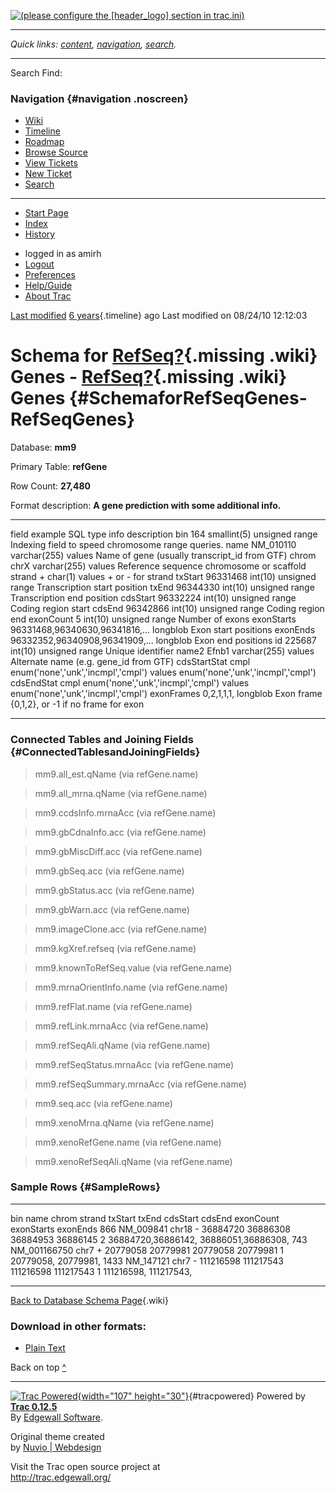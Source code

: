 <div id="center-content" class="box">

<div id="header">

<div id="logo">

[![(please configure the \[header\_logo\] section in
trac.ini)](/trac/trac_backup/chrome/site/novologo640t2.png)]()

</div>

------------------------------------------------------------------------

<div class="noscreen noprint">

*Quick links: [content](#main), [navigation](#mainnav),
[search](#theme-search).*

------------------------------------------------------------------------

</div>

<div id="theme-search" class="noprint">

Search <span class="noscreen">Find:</span> <span
id="search-input-out"></span>

</div>

</div>

<div id="theme-mainnav" class="noprint">

### Navigation {#navigation .noscreen}

-   [Wiki<span class="tab-l"></span><span
    class="tab-r"></span>](/trac/trac_backup/wiki)
-   [Timeline<span class="tab-l"></span><span
    class="tab-r"></span>](/trac/trac_backup/timeline)
-   [Roadmap<span class="tab-l"></span><span
    class="tab-r"></span>](/trac/trac_backup/roadmap)
-   [Browse Source<span class="tab-l"></span><span
    class="tab-r"></span>](/trac/trac_backup/browser)
-   [View Tickets<span class="tab-l"></span><span
    class="tab-r"></span>](/trac/trac_backup/report)
-   [New Ticket<span class="tab-l"></span><span
    class="tab-r"></span>](/trac/trac_backup/newticket)
-   [Search<span class="tab-l"></span><span
    class="tab-r"></span>](/trac/trac_backup/search)

------------------------------------------------------------------------

</div>

<div id="page" class="box">

<div id="page-in" class="box">

<div id="strip" class="box noprint">

<div id="ctxtnav" class="nav">

-   [Start Page](/trac/trac_backup/wiki/WikiStart)
-   [Index](/trac/trac_backup/wiki/TitleIndex)
-   [History](/trac/trac_backup/wiki/db_mm9_refGene?action=history)

</div>

<div id="metanav" class="nav">

-   logged in as amirh
-   [Logout](/trac/trac_backup/logout)
-   [Preferences](/trac/trac_backup/prefs)
-   [Help/Guide](/trac/trac_backup/wiki/TracGuide)
-   [About Trac](/trac/trac_backup/about)

</div>

</div>

<div id="main">

<div id="content" class="wiki">

<div class="wikipage searchable">

<div class="trac-modifiedby">

<span>[Last
modified](/trac/trac_backup/wiki/db_mm9_refGene?action=diff&version=7 "Version 7 by sharonc")
[6
years](/trac/trac_backup/timeline?from=2010-08-24T12%3A12%3A03%2B08%3A00&precision=second "2010-08-24T12:12:03+08:00 in Timeline"){.timeline}
ago</span> <span class="trac-print">Last modified on 08/24/10
12:12:03</span>

</div>

<div id="wikipage">

Schema for [RefSeq?](/trac/trac_backup/wiki/RefSeq){.missing .wiki} Genes - [RefSeq?](/trac/trac_backup/wiki/RefSeq){.missing .wiki} Genes {#SchemaforRefSeqGenes-RefSeqGenes}
==========================================================================================================================================

Database: **mm9**

Primary Table: **refGene**

Row Count: **27,480**

Format description: **A gene prediction with some additional info.**

  -------------- -------------------------------- ------------------------------------ -------- ---------------------------------------------------
  field          example                          SQL type                             info     description
  bin            164                              smallint(5) unsigned                 range    Indexing field to speed chromosome range queries.
  name           NM\_010110                       varchar(255)                         values   Name of gene (usually transcript\_id from GTF)
  chrom          chrX                             varchar(255)                         values   Reference sequence chromosome or scaffold
  strand         +                                char(1)                              values   + or - for strand
  txStart        96331468                         int(10) unsigned                     range    Transcription start position
  txEnd          96344330                         int(10) unsigned                     range    Transcription end position
  cdsStart       96332224                         int(10) unsigned                     range    Coding region start
  cdsEnd         96342866                         int(10) unsigned                     range    Coding region end
  exonCount      5                                int(10) unsigned                     range    Number of exons
  exonStarts     96331468,96340630,96341816,...   longblob                                      Exon start positions
  exonEnds       96332352,96340908,96341909,...   longblob                                      Exon end positions
  id             225687                           int(10) unsigned                     range    Unique identifier
  name2          Efnb1                            varchar(255)                         values   Alternate name (e.g. gene\_id from GTF)
  cdsStartStat   cmpl                             enum('none','unk','incmpl','cmpl')   values   enum('none','unk','incmpl','cmpl')
  cdsEndStat     cmpl                             enum('none','unk','incmpl','cmpl')   values   enum('none','unk','incmpl','cmpl')
  exonFrames     0,2,1,1,1,                       longblob                                      Exon frame {0,1,2}, or -1 if no frame for exon
  -------------- -------------------------------- ------------------------------------ -------- ---------------------------------------------------

### Connected Tables and Joining Fields {#ConnectedTablesandJoiningFields}

> mm9.all\_est.qName (via refGene.name)

> mm9.all\_mrna.qName (via refGene.name)

> mm9.ccdsInfo.mrnaAcc (via refGene.name)

> mm9.gbCdnaInfo.acc (via refGene.name)

> mm9.gbMiscDiff.acc (via refGene.name)

> mm9.gbSeq.acc (via refGene.name)

> mm9.gbStatus.acc (via refGene.name)

> mm9.gbWarn.acc (via refGene.name)

> mm9.imageClone.acc (via refGene.name)

> mm9.kgXref.refseq (via refGene.name)

> mm9.knownToRefSeq.value (via refGene.name)

> mm9.mrnaOrientInfo.name (via refGene.name)

> mm9.refFlat.name (via refGene.name)

> mm9.refLink.mrnaAcc (via refGene.name)

> mm9.refSeqAli.qName (via refGene.name)

> mm9.refSeqStatus.mrnaAcc (via refGene.name)

> mm9.refSeqSummary.mrnaAcc (via refGene.name)

> mm9.seq.acc (via refGene.name)

> mm9.xenoMrna.qName (via refGene.name)

> mm9.xenoRefGene.name (via refGene.name)

> mm9.xenoRefSeqAli.qName (via refGene.name)

### Sample Rows {#SampleRows}

  ------ --------------- ------- -------- ----------- ----------- ----------- ----------- ----------- -------------------- --------------------
  bin    name            chrom   strand   txStart     txEnd       cdsStart    cdsEnd      exonCount   exonStarts           exonEnds
  866    NM\_009841      chr18   -        36884720    36886308    36884953    36886145    2           36884720,36886142,   36886051,36886308,
  743    NM\_001166750   chr7    +        20779058    20779981    20779058    20779981    1           20779058,            20779981,
  1433   NM\_147121      chr7    -        111216598   111217543   111216598   111217543   1           111216598,           111217543,
  ------ --------------- ------- -------- ----------- ----------- ----------- ----------- ----------- -------------------- --------------------

[Back to Database Schema Page](/trac/trac_backup/wiki/ddSchema){.wiki}

</div>

</div>

<div id="attachments">

</div>

<div class="buttons">

<div>

</div>

<div>

</div>

</div>

</div>

<div id="altlinks">

### Download in other formats:

-   [Plain Text](/trac/trac_backup/wiki/db_mm9_refGene?format=txt)

</div>

</div>

</div>

</div>

<div id="footer" lang="en" lang="en">

<div id="top" class="noprint">

<span class="noscreen">Back on top</span>
[\^<span></span>](#header "Back on top ^")

</div>

------------------------------------------------------------------------

[![Trac
Powered](/trac/trac_backup/chrome/common/trac_logo_mini.png){width="107"
height="30"}](http://trac.edgewall.org/){#tracpowered}
Powered by [**Trac 0.12.5**](/trac/trac_backup/about)\
By [Edgewall Software](http://www.edgewall.org/).

Original theme created\
by [Nuvio | Webdesign](http://www.nuvio.cz)

Visit the Trac open source project at\
<http://trac.edgewall.org/>

</div>

</div>
